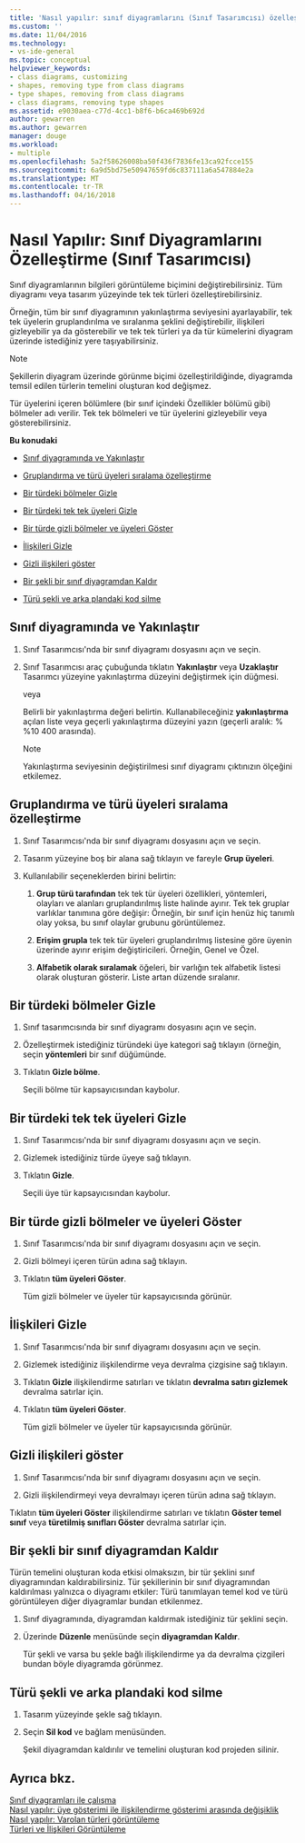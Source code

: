 ```yaml
---
title: 'Nasıl yapılır: sınıf diyagramlarını (Sınıf Tasarımcısı) özelleştirme | Microsoft Docs'
ms.custom: ''
ms.date: 11/04/2016
ms.technology:
- vs-ide-general
ms.topic: conceptual
helpviewer_keywords:
- class diagrams, customizing
- shapes, removing type from class diagrams
- type shapes, removing from class diagrams
- class diagrams, removing type shapes
ms.assetid: e9030aea-c77d-4cc1-b8f6-b6ca469b692d
author: gewarren
ms.author: gewarren
manager: douge
ms.workload:
- multiple
ms.openlocfilehash: 5a2f58626008ba50f436f7836fe13ca92fcce155
ms.sourcegitcommit: 6a9d5bd75e50947659fd6c837111a6a547884e2a
ms.translationtype: MT
ms.contentlocale: tr-TR
ms.lasthandoff: 04/16/2018
---
```

# <a name="how-to-customize-class-diagrams-class-designer"></a>Nasıl Yapılır: Sınıf Diyagramlarını Özelleştirme (Sınıf Tasarımcısı)
Sınıf diyagramlarının bilgileri görüntüleme biçimini değiştirebilirsiniz. Tüm diyagramı veya tasarım yüzeyinde tek tek türleri özelleştirebilirsiniz.  
  
Örneğin, tüm bir sınıf diyagramının yakınlaştırma seviyesini ayarlayabilir, tek tek üyelerin gruplandırılma ve sıralanma şeklini değiştirebilir, ilişkileri gizleyebilir ya da gösterebilir ve tek tek türleri ya da tür kümelerini diyagram üzerinde istediğiniz yere taşıyabilirsiniz.  
  
> [!NOTE]
>  Şekillerin diyagram üzerinde görünme biçimi özelleştirildiğinde, diyagramda temsil edilen türlerin temelini oluşturan kod değişmez.  
  
Tür üyelerini içeren bölümlere (bir sınıf içindeki Özellikler bölümü gibi) bölmeler adı verilir. Tek tek bölmeleri ve tür üyelerini gizleyebilir veya gösterebilirsiniz.  
  
**Bu konudaki**  
  
-   [Sınıf diyagramında ve Yakınlaştır](how-to-customize-class-diagrams.md#ZoomInOut)  
  
-   [Gruplandırma ve türü üyeleri sıralama özelleştirme](how-to-customize-class-diagrams.md#CustomizeGroupingSorting)  
  
-   [Bir türdeki bölmeler Gizle](how-to-customize-class-diagrams.md#HideCompartments)  
  
-   [Bir türdeki tek tek üyeleri Gizle](how-to-customize-class-diagrams.md#HideMembers)  
  
-   [Bir türde gizli bölmeler ve üyeleri Göster](how-to-customize-class-diagrams.md#DisplayHiddenCompartmentsAndMemberrs)  
  
-   [İlişkileri Gizle](how-to-customize-class-diagrams.md#HideAssociationAndInheritance)  
  
-   [Gizli ilişkileri göster](how-to-customize-class-diagrams.md#DisplayAssociationAndInheritance)  
  
-   [Bir şekli bir sınıf diyagramdan Kaldır](how-to-customize-class-diagrams.md#RemoveCodeAndShape)  
  
-   [Türü şekli ve arka plandaki kod silme](how-to-customize-class-diagrams.md#DeleteTypeShapeAndCode)  
  
##  <a name="ZoomInOut"></a> Sınıf diyagramında ve Yakınlaştır  
  
1.  Sınıf Tasarımcısı'nda bir sınıf diyagramı dosyasını açın ve seçin.  
  
2.  Sınıf Tasarımcısı araç çubuğunda tıklatın **Yakınlaştır** veya **Uzaklaştır** Tasarımcı yüzeyine yakınlaştırma düzeyini değiştirmek için düğmesi.  
  
     veya  
  
     Belirli bir yakınlaştırma değeri belirtin. Kullanabileceğiniz **yakınlaştırma** açılan liste veya geçerli yakınlaştırma düzeyini yazın (geçerli aralık: % %10 400 arasında).  
  
    > [!NOTE]
    >  Yakınlaştırma seviyesinin değiştirilmesi sınıf diyagramı çıktınızın ölçeğini etkilemez.  
  
##  <a name="CustomizeGroupingSorting"></a> Gruplandırma ve türü üyeleri sıralama özelleştirme  
  
1.  Sınıf Tasarımcısı'nda bir sınıf diyagramı dosyasını açın ve seçin.  
  
2.  Tasarım yüzeyine boş bir alana sağ tıklayın ve fareyle **Grup üyeleri**.  
  
3.  Kullanılabilir seçeneklerden birini belirtin:  
  
    1.  **Grup türü tarafından** tek tek tür üyeleri özellikleri, yöntemleri, olayları ve alanları gruplandırılmış liste halinde ayırır. Tek tek gruplar varlıklar tanımına göre değişir: Örneğin, bir sınıf için henüz hiç tanımlı olay yoksa, bu sınıf olaylar grubunu görüntülemez.  
  
    2.  **Erişim grupla** tek tek tür üyeleri gruplandırılmış listesine göre üyenin üzerinde ayırır erişim değiştiricileri. Örneğin, Genel ve Özel.  
  
    3.  **Alfabetik olarak sıralamak** öğeleri, bir varlığın tek alfabetik listesi olarak oluşturan gösterir. Liste artan düzende sıralanır.  
  
##  <a name="HideCompartments"></a> Bir türdeki bölmeler Gizle  
  
1.  Sınıf tasarımcısında bir sınıf diyagramı dosyasını açın ve seçin.  
  
2.  Özelleştirmek istediğiniz türündeki üye kategori sağ tıklayın (örneğin, seçin **yöntemleri** bir sınıf düğümünde.  
  
3.  Tıklatın **Gizle bölme**.  
  
     Seçili bölme tür kapsayıcısından kaybolur.  
  
##  <a name="HideMembers"></a> Bir türdeki tek tek üyeleri Gizle  
  
1.  Sınıf Tasarımcısı'nda bir sınıf diyagramı dosyasını açın ve seçin.  
  
2.  Gizlemek istediğiniz türde üyeye sağ tıklayın.  
  
3.  Tıklatın **Gizle**.  
  
     Seçili üye tür kapsayıcısından kaybolur.  
  
##  <a name="DisplayHiddenCompartmentsAndMemberrs"></a> Bir türde gizli bölmeler ve üyeleri Göster  
  
1.  Sınıf Tasarımcısı'nda bir sınıf diyagramı dosyasını açın ve seçin.  
  
2.  Gizli bölmeyi içeren türün adına sağ tıklayın.  
  
3.  Tıklatın **tüm üyeleri Göster**.  
  
     Tüm gizli bölmeler ve üyeler tür kapsayıcısında görünür.  
  
##  <a name="HideAssociationAndInheritance"></a> İlişkileri Gizle  
  
1.  Sınıf Tasarımcısı'nda bir sınıf diyagramı dosyasını açın ve seçin.  
  
2.  Gizlemek istediğiniz ilişkilendirme veya devralma çizgisine sağ tıklayın.  
  
3.  Tıklatın **Gizle** ilişkilendirme satırları ve tıklatın **devralma satırı gizlemek** devralma satırlar için.  
  
4.  Tıklatın **tüm üyeleri Göster**.  
  
     Tüm gizli bölmeler ve üyeler tür kapsayıcısında görünür.  
  
##  <a name="DisplayAssociationAndInheritance"></a> Gizli ilişkileri göster  
  
1.  Sınıf Tasarımcısı'nda bir sınıf diyagramı dosyasını açın ve seçin.  
  
2.  Gizli ilişkilendirmeyi veya devralmayı içeren türün adına sağ tıklayın.  
  
 Tıklatın **tüm üyeleri Göster** ilişkilendirme satırları ve tıklatın **Göster temel sınıf** veya **türetilmiş sınıfları Göster** devralma satırlar için.  
  
##  <a name="RemoveCodeAndShape"></a> Bir şekli bir sınıf diyagramdan Kaldır  
Türün temelini oluşturan koda etkisi olmaksızın, bir tür şeklini sınıf diyagramından kaldırabilirsiniz. Tür şekillerinin bir sınıf diyagramından kaldırılması yalnızca o diyagramı etkiler: Türü tanımlayan temel kod ve türü görüntüleyen diğer diyagramlar bundan etkilenmez.  
  
1.  Sınıf diyagramında, diyagramdan kaldırmak istediğiniz tür şeklini seçin.  
  
2.  Üzerinde **Düzenle** menüsünde seçin **diyagramdan Kaldır**.  
  
     Tür şekli ve varsa bu şekle bağlı ilişkilendirme ya da devralma çizgileri bundan böyle diyagramda görünmez.  
  
##  <a name="DeleteTypeShapeAndCode"></a> Türü şekli ve arka plandaki kod silme  
  
1.  Tasarım yüzeyinde şekle sağ tıklayın.  
  
2.  Seçin **Sil kod** ve bağlam menüsünden.  
  
     Şekil diyagramdan kaldırılır ve temelini oluşturan kod projeden silinir.  
  
## <a name="see-also"></a>Ayrıca bkz.
[Sınıf diyagramları ile çalışma](working-with-class-diagrams.md)   
[Nasıl yapılır: üye gösterimi ile ilişkilendirme gösterimi arasında değişiklik](how-to-change-between-member-notation-and-association-notation.md)   
[Nasıl yapılır: Varolan türleri görüntüleme](how-to-view-existing-types.md)   
[Türleri ve İlişkileri Görüntüleme](viewing-types-and-relationships.md)